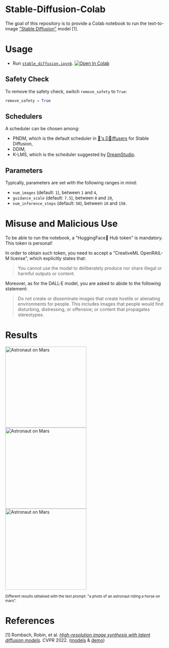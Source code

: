 # Stable-Diffusion-Colab

The goal of this repository is to provide a Colab notebook to run the text-to-image ["Stable Diffusion"][huggingface-latest-weights] model [1].

# Usage

-   Run [`stable_diffusion.ipynb`][colab-notebook-stable-diffusion].
[![Open In Colab][colab-badge]][colab-notebook-stable-diffusion]

## Safety Check

To remove the safety check, switch `remove_safety` to `True`:
```python
remove_safety = True
```

## Schedulers

A scheduler can be chosen among:
- PNDM, which is the default scheduler in [🤗's D🧨iffusers][huggingface-blogpost] for Stable Diffusion,
- DDIM,
- K-LMS, which is the scheduler suggested by [DreamStudio][dreamstudio-demo].

## Parameters

Typically, parameters are set with the following ranges in mind:
- `num_images` (default: `1`), between `1` and `4`,
- `guidance_scale` (default: `7.5`), between `0` and `20`,
- `num_inference_steps` (default: `50`), between `10` and `150`.

# Misuse and Malicious Use 

To be able to run the notebook, a "HuggingFace🤗 Hub token" is mandatory.
This token is personal!

In order to obtain such token, you need to accept a "CreativeML OpenRAIL-M license", which explicitly states that:
> You cannot use the model to deliberately produce nor share illegal or harmful outputs or content.

Moreover, as for the DALL·E model, you are asked to abide to the following statement:
> Do not create or disseminate images that create hostile or alienating environments for people.
> This includes images that people would find disturbing, distressing, or offensive; or content that propagates stereotypes.

# Results

<img alt="Astronaut on Mars" src="https://github.com/woctezuma/stable-diffusion-colab/wiki/img/astronaut_3.jpg" width="256"> <img alt="Astronaut on Mars" src="https://github.com/woctezuma/stable-diffusion-colab/wiki/img/astronaut_1.jpg" width="256"> <img alt="Astronaut on Mars" src="https://github.com/woctezuma/stable-diffusion-colab/wiki/img/astronaut_2.jpg" width="256">

<sub>
Different results obtained with the text prompt: "a photo of an astronaut riding a horse on mars".
</sub>

# References

[1] Rombach, Robin, et al. [*High-resolution image synthesis with latent diffusion models*][stable-diffusion-paper]. CVPR 2022.
([models][huggingface-models] & [demo][huggingface-demo])

[stable-diffusion-paper]: <https://openaccess.thecvf.com/content/CVPR2022/html/Rombach_High-Resolution_Image_Synthesis_With_Latent_Diffusion_Models_CVPR_2022_paper.html>

[huggingface-blogpost]: <https://huggingface.co/blog/stable_diffusion>
[huggingface-models]: <https://huggingface.co/CompVis/stable-diffusion>
[huggingface-latest-weights]: <https://huggingface.co/CompVis/stable-diffusion-v1-4>
[huggingface-demo]: <https://huggingface.co/spaces/stabilityai/stable-diffusion>
[dreamstudio-demo]: <http://beta.dreamstudio.ai>

[colab-notebook-stable-diffusion]: <https://colab.research.google.com/github/woctezuma/stable-diffusion-colab/blob/main/stable_diffusion.ipynb>
[colab-badge]: <https://colab.research.google.com/assets/colab-badge.svg>
